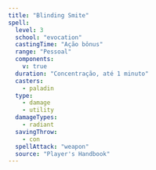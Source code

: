 ```yaml
---
title: "Blinding Smite"
spell:
  level: 3
  school: "evocation"
  castingTime: "Ação bônus"
  range: "Pessoal"
  components:
    v: true
  duration: "Concentração, até 1 minuto"
  casters:
    - paladin
  type:
    - damage
    - utility
  damageTypes:
    - radiant
  savingThrow:
    - con
  spellAttack: "weapon"
  source: "Player's Handbook"
---
```

